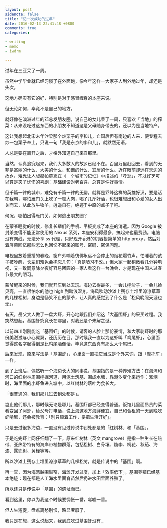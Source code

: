 ```yaml
---
layout: post
sidenote: false
title: "记一次成功的过年"
date: 2016-02-13 22:41:48 +0800
comments: true
categories:

- writing
- memo
- iwdrm

---
```


过年在三亚呆了一周。

虽然中学毕业就已经习惯了在外面跑，像今年这样一大家子人到外地过年，却还是头次。

这地方确实有它的好，特别是对于感冒缠身的本座来说。

但无论如何，毕竟不是自己的地方。

就好像在澳洲过年的邓总发朋友圈，说自己的女儿呆了一周，只喜欢「当地」的榨菜：从来没吃过这东西的小朋友不知道这是父母随身带去的，还以为是当地特产。

这让我想起北宋末年汴梁那个炒栗子的李和儿，亡国后但有南边的人来，便专程去炒一包栗子奉上，只说一句「我是东京的李和儿」，就默然无语。

人总是要在离开之后，才格外知道自己来自那里。

当然，认真追究起来，我们大多数人的故乡已经不在。百里万里赶回去，看到的无非是富丽的什么、大美的什么、和谐的什么、宜居的什么。近在眼前却远在天边的故乡，难免让人想起帕慕克在《一个城市的记忆》中描述的「呼愁」，不过好歹可以算是夹了忧伤的喜剧：基础建设对老百姓，总算是件好事情。

但千篇一律的城市，难免有千篇一律的无聊。就算是乔峰这样的英雄好汉，要是活在我朝，哪怕雁门关上吃了一顿大肉，喝了几斤好酒，也很难想出和心爱的女人出关而去，从此放牛牧羊，逍遥自在，绝迹于中原的点子了吧。

何况，哪怕出得雁门关，如何逃出朋友圈？

在蒙爷睡觉的时候，修复长辈们的手机、平板变成了本座的消遣。因为 Google 被封杀变得不能正常使用的 Nexus 系列，本座安利得最多，搞起来也最费劲。电脑没有网线，无法分享 ss 代理，只好现开香港的机器搭简单的 http proxy，然后对着屏幕回忆那些怎么也回忆不起来的账号、密码、密保问题。

电视里放着重播的春晚，窗户外响着彷佛永远不会停止的烟花爆竹声。怕睡着的孩子被吵醒，长辈们难免会抱怨几句：「真是陋习不改。」但大家一起稍微看几分钟电视，又一致同意除夕夜好容易团圆的一家人看这样一台晚会，才是现在中国人过春节最大的陋习。

蒙爷醒来的时候，我们就开车到处去玩。海边去得最多，一会儿挖沙子，一会儿捡贝壳，一直很怕水的他也 high 到踏浪湿身。海风吹动沙滩上残存土堆里潦潦草草的几棵松树，身边是畅笑不止的蒙爷，让人真的感觉到了什么是「松风晚照天涯也无」。

有天，岳父大人做了一盘大虾，开心地跟我们介绍这「大基围虾」的采买过程。我突然想起，基围虾究竟长在哪里，对我还是个未解之谜。

以前四川刚刚能吃「基围虾」的时候，请客的人脸上那份豪情，和大家剥虾时的那份美滋滋与小心翼翼，还历历在目。那时候我一直以为这虾叫「鸡尾虾」，心里面觉得这名字起得倒是比鸡尾酒像话，毕竟这东西真有那么大个尾巴。

后来发现，原来写法是「基围虾」，心里面一直把它当成是个外来词，跟「摩托车」一样。

到了上班后，偶然听一个海边长大的同事说，基围指的是一种养殖方法：在海湾和河口的红树林周围挖掘河道，用泥土筑基，围成水塘，靠潮汐变化来运作：涨潮时，海里面的小虾鱼进入塘中，以红树林的落叶为食长大。

「很普通的，我们那儿过去到处都是」。

岂止他们那儿，那时候无论是哪儿，基围虾都已经变得普通。饭馆儿里面昂贵的菜肴变回了河虾，给父母打电话，说上海这地方海鲜便宜，自己和合租的一天到晚吃虾啃蟹，还会被教育：「别只顾着工作，要把生活开好」。

只是去过很多海边，一直没有见过传说中到处都是的「红树林」和「基围」。

于是吃完虾上网仔细翻了一下，原来红树林（英文 mangrove）是指一种生长在热带、亚热带特有的海岸带植物群落，包括松树、白骨壤、榄李、桐花、秋茄、海漆、露兜树、黄槿等等。

所以沙滩上残存土堆里潦潦草草的几棵松树，就是传说中的「基围」啊。

再一查，因为海湾越围越窄，海滩开发过度，加上「效率低下」，基围养殖已经基本绝迹：现在都是人工海水里面育苗然后扔进水田里面养殖了。

所以还只是传说中「基围」的遗址而已。

看到这里，你以为我这个时候要惆怅一番，唏嘘一番。

但人生短促，盘点离愁别恨，略显奢靡了。

我只是在想，这么说起来，我到底吃过基围虾没有...

